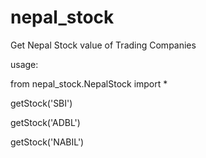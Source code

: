 # nepal_stock
Get Nepal Stock value of Trading Companies


usage:


from nepal_stock.NepalStock import *

getStock('SBI')

getStock('ADBL')

getStock('NABIL')

